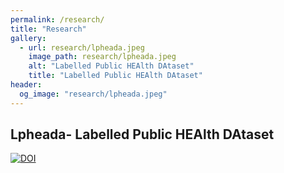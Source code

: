 ```yaml
---
permalink: /research/
title: "Research"
gallery:
  - url: research/lpheada.jpeg
    image_path: research/lpheada.jpeg
    alt: "Labelled Public HEAlth DAtaset"
    title: "Labelled Public HEAlth DAtaset"
header:
  og_image: "research/lpheada.jpeg"
---
```


## Lpheada- Labelled Public HEAlth DAtaset
[![DOI](https://zenodo.org/badge/354686567.svg)](https://zenodo.org/badge/latestdoi/354686567)

